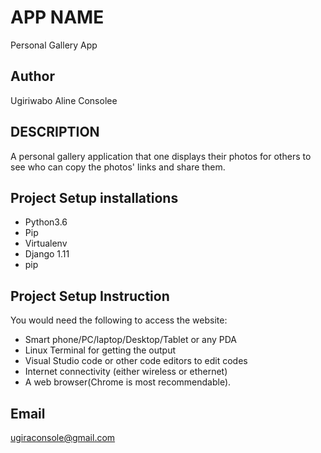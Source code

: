 # APP NAME
Personal Gallery App

## Author

Ugiriwabo Aline Consolee

## DESCRIPTION
A personal gallery application that one displays their photos for others to see who can copy the photos' links and share them.

## Project Setup installations

* Python3.6
* Pip
* Virtualenv
* Django 1.11
* pip

## Project Setup Instruction
You would need the following to access the website:

* Smart phone/PC/laptop/Desktop/Tablet or any PDA
* Linux Terminal for getting the output
* Visual Studio code or other code editors to edit codes
* Internet connectivity (either wireless or ethernet)
* A web browser(Chrome is most recommendable).

## Email
ugiraconsole@gmail.com